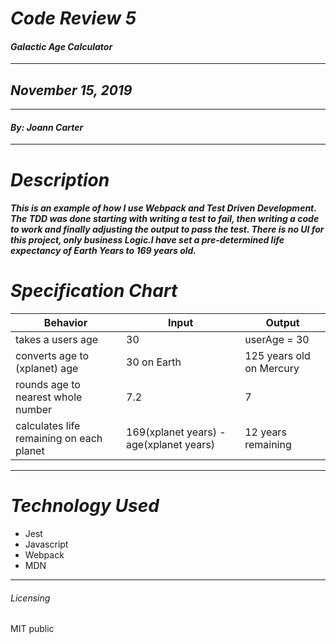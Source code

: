 # _Code Review 5_
#### _Galactic Age Calculator_
****************
## _November 15, 2019_
****************
#### _By: Joann Carter_
***************
# _Description_
##### This is an example of how I use Webpack and Test Driven Development. The TDD was done starting with writing a test to fail, then writing a code to work and finally adjusting the output to pass the test. There is no UI for this project, only business Logic.I have set a pre-determined life expectancy of Earth Years to 169 years old.
#  _Specification Chart_
| Behavior  | Input  | Output  |
|--------------|-----------|-----------|
|takes a users age |  30 |  userAge = 30|
|converts age to (xplanet) age| 30 on Earth |125 years old on Mercury |
| rounds age to nearest whole number |7.2 | 7|
|calculates life remaining on each planet|169(xplanet years) - age(xplanet years)| 12 years remaining|
******************
# _Technology Used_
* Jest
* Javascript
* Webpack
* MDN
*******
###### _Licensing_
MIT public
